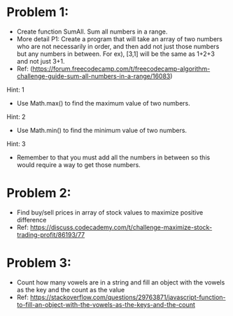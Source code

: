 # Problem 1:
- Create function SumAll.  Sum all numbers in a range.  
- More detail P1: Create a program that will take an array of two numbers who are not necessarily in order, and then add not just those numbers but any numbers in between.  For ex), [3,1] will be the same as 1+2+3 and not just 3+1.  
- Ref: (https://forum.freecodecamp.com/t/freecodecamp-algorithm-challenge-guide-sum-all-numbers-in-a-range/16083)

Hint: 1 
- Use Math.max() to find the maximum value of two numbers.

Hint: 2
- Use Math.min() to find the minimum value of two numbers.

Hint: 3
- Remember to that you must add all the numbers in between so this would require a way to get those numbers.

# Problem 2:
- Find buy/sell prices in array of stock values to maximize positive difference
- Ref: https://discuss.codecademy.com/t/challenge-maximize-stock-trading-profit/86193/77

# Problem 3: 
- Count how many vowels are in a string and fill an object with the vowels as the key and the count as the value
- Ref: https://stackoverflow.com/questions/29763871/javascript-function-to-fill-an-object-with-the-vowels-as-the-keys-and-the-count
